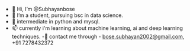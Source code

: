 - 👋 Hi, I’m @Subhayanbose
- 🌱 I’m a student, pursuing bsc in data science.
- 🙇 intermediate in python and mysql.
- 📫 currently i'm learning about machine learning, ai and deep learning techniques.
-📱 contact me through - bose.subhayan2002@gmail.com, +91 7278432372

<!---
Subhayanbose/Subhayanbose is a ✨ special ✨ repository because its `README.md` (this file) appears on your GitHub profile.
You can click the Preview link to take a look at your changes.
--->
